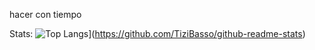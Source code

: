 hacer con tiempo

Stats: ![Top Langs](https://github-readme-stats.vercel.app/api/top-langs/?username=TiziBasso&bg_color=000000&text_color=FFFFFF&title_color=159E4A&langs_count=10&card_width=1000&layout=compact)](https://github.com/TiziBasso/github-readme-stats)


